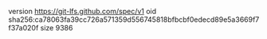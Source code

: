 version https://git-lfs.github.com/spec/v1
oid sha256:ca78063fa39cc726a571359d556745818bfbcbf0edecd89e5a3669f7f37a020f
size 9386

